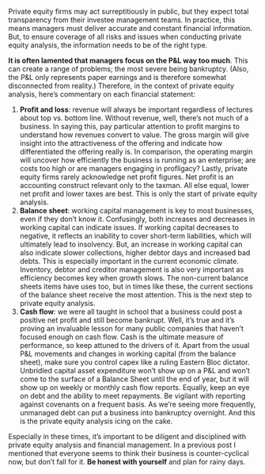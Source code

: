 <p>Private equity firms may act surreptitiously in public, but they expect total transparency from their investee management teams. In practice, this means managers must deliver accurate and constant financial information. But, to ensure coverage of all risks and issues when conducting private equity analysis, the information needs to be of the right type.</p><p><strong>It is often lamented that managers focus on the P&amp;L way too much</strong>. This can create a range of problems; the most severe being bankruptcy.  (Also, the P&amp;L only represents paper earnings and is therefore somewhat disconnected from reality.) Therefore, in the context of private equity analysis, here&#8217;s commentary on each financial statement:</p><ol><li><strong>Profit and loss</strong>: revenue will always be important regardless of lectures about top vs. bottom line. Without revenue, well, there&#8217;s not much of a business. In saying this, pay particular attention to profit margins to understand how revenues convert to value. The gross margin will give insight into the attractiveness of the offering and indicate how differentiated the offering really is. In comparison, the operating margin will uncover how efficiently the business is running as an enterprise; are costs too high or are managers engaging in profligacy? Lastly, private equity firms rarely acknowledge net profit figures. Net profit is an accounting construct relevant only to the taxman. All else equal, lower net profit and lower taxes are best. This is only the start of private equity analysis.</li><li><strong>Balance sheet</strong>: working capital management is key to most businesses, even if they don&#8217;t know it. Confusingly, both increases and decreases in working capital can indicate issues. If working capital decreases to negative, it reflects an inability to cover short-term liabilities, which will ultimately lead to insolvency. But, an increase in working capital can also indicate slower collections, higher debtor days and increased bad debts. This is especially important in the current economic climate. Inventory, debtor and creditor management is also very important as efficiency becomes key when growth slows. The non-current balance sheets items have uses too, but in times like these, the current sections of the balance sheet receive the most attention. This is the next step to private equity analysis.</li><li><strong>Cash flow</strong>: we were all taught in school that a business could post a positive net profit and still become bankrupt. Well, it&#8217;s true and it&#8217;s proving an invaluable lesson for many public companies that haven&#8217;t focused enough on cash flow. Cash is the ultimate measure of performance, so keep attuned to the drivers of it. Apart from the usual P&amp;L movements and changes in working capital (from the balance sheet), make sure you control capex like a ruling Eastern Bloc dictator. Unbridled capital asset expenditure won&#8217;t show up on a P&amp;L and won&#8217;t come to the surface of a Balance Sheet until the end of year, but it will show up on weekly or monthly cash flow reports. Equally, keep an eye on debt and the ability to meet repayments. Be vigilant with reporting against covenants on a frequent basis. As we&#8217;re seeing more frequently, unmanaged debt can put a business into bankruptcy overnight. And this is the private equity analysis icing on the cake.</li></ol><p>Especially in these times, it&#8217;s important to be diligent and disciplined with private equity analysis and financial management. In a previous post I mentioned that everyone seems to think their business is counter-cyclical now, but don&#8217;t fall for it. <strong>Be honest with yourself</strong> and plan for rainy days.</p>
